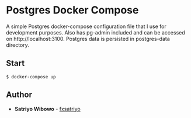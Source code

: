 # Postgres Docker Compose

A simple Postgres docker-compose configuration file that I use for development purposes.
Also has pg-admin included and can be accessed on http://localhost:3100. 
Postgres data is persisted in postgres-data directory.

## Start

```
$ docker-compose up
```

## Author

- **Satriyo Wibowo** - [fxsatriyo](https://github.com/fxsatriyo)
